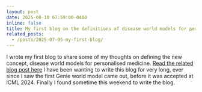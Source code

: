 ```yaml
---
layout: post
date: 2025-08-10 07:59:00-0400
inline: false
title: My first blog on the definitions of disease world models for personalised medicine.
related_posts: 
  - /posts/2025-07-05-my-first-blog/
---
```


I wrote my first blog to share some of my thoughts on defining the new concept, disease world models for personalised medicine. [Read the related blog post here](/posts/2025-07-05-my-first-blog/) I have been wanting to write this blog for very long, ever since I saw the first Genie world model came out, before it was accepted at ICML 2024. Finally I found sometime this weekend to write the blog. 
